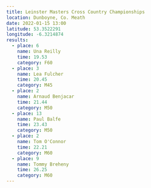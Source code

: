 ```yaml
---
title: Leinster Masters Cross Country Championships
location: Dunboyne, Co. Meath
date: 2022-01-15 13:00
latitude: 53.3522291
longitude: -6.3214874
results:
  - place: 6
    name: Una Reilly
    time: 19.53
    category: F60
  - place: 3
    name: Lea Fulcher
    time: 20.45
    category: M45
  - place: 2
    name: Arnaud Benjacar
    time: 21.44
    category: M50
  - place: 13
    name: Paul Balfe
    time: 23.43
    category: M50
  - place: 2
    name: Tom O'Connor
    time: 22.21
    category: M60
  - place: 9
    name: Tommy Breheny
    time: 26.25
    category: M60
---
```

